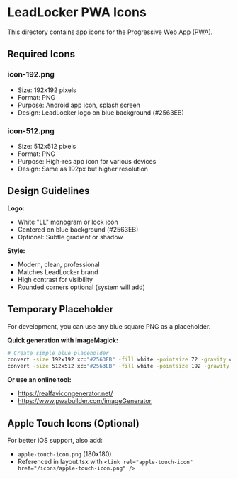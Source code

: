 # LeadLocker PWA Icons

This directory contains app icons for the Progressive Web App (PWA).

## Required Icons

### icon-192.png
- Size: 192x192 pixels
- Format: PNG
- Purpose: Android app icon, splash screen
- Design: LeadLocker logo on blue background (#2563EB)

### icon-512.png
- Size: 512x512 pixels
- Format: PNG
- Purpose: High-res app icon for various devices
- Design: Same as 192px but higher resolution

## Design Guidelines

**Logo:**
- White "LL" monogram or lock icon
- Centered on blue background (#2563EB)
- Optional: Subtle gradient or shadow

**Style:**
- Modern, clean, professional
- Matches LeadLocker brand
- High contrast for visibility
- Rounded corners optional (system will add)

## Temporary Placeholder

For development, you can use any blue square PNG as a placeholder.

**Quick generation with ImageMagick:**
```bash
# Create simple blue placeholder
convert -size 192x192 xc:"#2563EB" -fill white -pointsize 72 -gravity center -annotate +0+0 "LL" icon-192.png
convert -size 512x512 xc:"#2563EB" -fill white -pointsize 192 -gravity center -annotate +0+0 "LL" icon-512.png
```

**Or use an online tool:**
- https://realfavicongenerator.net/
- https://www.pwabuilder.com/imageGenerator

## Apple Touch Icons (Optional)

For better iOS support, also add:
- `apple-touch-icon.png` (180x180)
- Referenced in layout.tsx with `<link rel="apple-touch-icon" href="/icons/apple-touch-icon.png" />`

